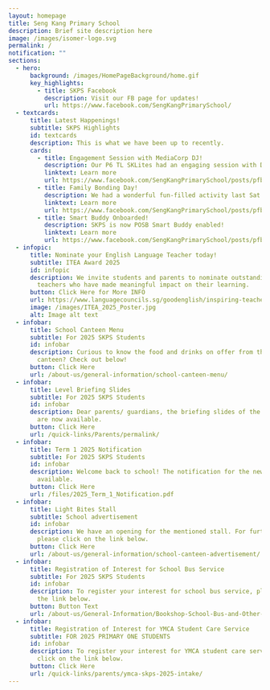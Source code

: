 ```yaml
---
layout: homepage
title: Seng Kang Primary School
description: Brief site description here
image: /images/isomer-logo.svg
permalink: /
notification: ""
sections:
  - hero:
      background: /images/HomePageBackground/home.gif
      key_highlights:
        - title: SKPS Facebook
          description: Visit our FB page for updates!
          url: https://www.facebook.com/SengKangPrimarySchool/
  - textcards:
      title: Latest Happenings!
      subtitle: SKPS Highlights
      id: textcards
      description: This is what we have been up to recently.
      cards:
        - title: Engagement Session with MediaCorp DJ!
          description: Our P6 TL SKLites had an engaging session with DJ Ravi G recently!
          linktext: Learn more
          url: https://www.facebook.com/SengKangPrimarySchool/posts/pfbid02Ud5q8tHmA2Nm5zy9jeBhekkkAPdJv17xPvEGg55nZPL7SdLm3m5mDavPetNn3kq5l
        - title: Family Bonding Day!
          description: We had a wonderful fun-filled activity last Sat!
          linktext: Learn more
          url: https://www.facebook.com/SengKangPrimarySchool/posts/pfbid0BrgKYnfkE8TAfVkRhtiVMLCJNfrVh9vyWdqDjoUXVHuAvwYi5TA5wUXY9UfNGphKl
        - title: Smart Buddy Onboarded!
          description: SKPS is now POSB Smart Buddy enabled!
          linktext: Learn more
          url: https://www.facebook.com/SengKangPrimarySchool/posts/pfbid02bNPFAH9MLyZw9ubFdE4m1Hh4QrqHmqVyU45Q2gb4U9FCAmsvwiPqNBTAVbVHr1MGl
  - infopic:
      title: Nominate your English Language Teacher today!
      subtitle: ITEA Award 2025
      id: infopic
      description: We invite students and parents to nominate outstanding English
        teachers who have made meaningful impact on their learning.
      button: Click Here for More INFO
      url: https://www.languagecouncils.sg/goodenglish/inspiring-teacher-of-english-award/nomination-information
      image: /images/ITEA_2025_Poster.jpg
      alt: Image alt text
  - infobar:
      title: School Canteen Menu
      subtitle: For 2025 SKPS Students
      id: infobar
      description: Curious to know the food and drinks on offer from the school
        canteen? Check out below!
      button: Click Here
      url: /about-us/general-information/school-canteen-menu/
  - infobar:
      title: Level Briefing Slides
      subtitle: For 2025 SKPS Students
      id: infobar
      description: Dear parents/ guardians, the briefing slides of the various levels
        are now available.
      button: Click Here
      url: /quick-links/Parents/permalink/
  - infobar:
      title: Term 1 2025 Notification
      subtitle: For 2025 SKPS Students
      id: infobar
      description: Welcome back to school! The notification for the new term is now
        available.
      button: Click Here
      url: /files/2025_Term_1_Notification.pdf
  - infobar:
      title: Light Bites Stall
      subtitle: School advertisement
      id: infobar
      description: We have an opening for the mentioned stall. For further details,
        please click on the link below.
      button: Click Here
      url: /about-us/general-information/school-canteen-advertisement/
  - infobar:
      title: Registration of Interest for School Bus Service
      subtitle: For 2025 SKPS Students
      id: infobar
      description: To register your interest for school bus service, please click on
        the link below.
      button: Button Text
      url: /about-us/General-Information/Bookshop-School-Bus-and-Other-Services/
  - infobar:
      title: Registration of Interest for YMCA Student Care Service
      subtitle: FOR 2025 PRIMARY ONE STUDENTS
      id: infobar
      description: To register your interest for YMCA student care service, please
        click on the link below.
      button: Click Here
      url: /quick-links/parents/ymca-skps-2025-intake/
---
```

